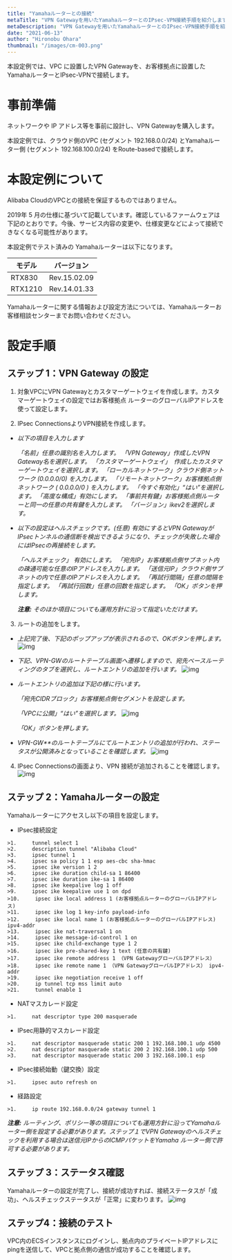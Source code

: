 ```yaml
---
title: "Yamahaルーターとの接続"
metaTitle: "VPN Gatewayを用いたYamahaルーターとのIPsec-VPN接続手順を紹介します。"
metaDescription: "VPN Gatewayを用いたYamahaルーターとのIPsec-VPN接続手順を紹介します。"
date: "2021-06-13"
author: "Hironobu Ohara"
thumbnail: "/images/cm-003.png"
---
```




<!-- descriptionがコンテンツの前に表示されます -->

<!-- コンテンツを書くときはこの下に記載ください -->



本設定例では、VPC に設置したVPN Gatewayを、お客様拠点に設置したYamahaルーターとIPsec-VPNで接続します。

# 事前準備

ネットワークや IP アドレス等を事前に設計し、VPN Gatewayを購入します。

本設定例では、クラウド側のVPC (セグメント 192.168.0.0/24) とYamahaルーター側 (セグメント 192.168.100.0/24) をRoute-basedで接続します。

# 本設定例について

Alibaba CloudのVPCとの接続を保証するものではありません。

2019年 5 月の仕様に基づいて記載しています。確認しているファームウェアは下記のとおりです。今後、サービス内容の変更や、仕様変更などによって接続できなくなる可能性があります。

本設定例でテスト済みの Yamahaルーターは以下になります。

| **モデル** | **バージョン** |
| ---------- | -------------- |
| RTX830     | Rev.15.02.09   |
| RTX1210    | Rev.14.01.33   |

Yamahaルーターに関する情報および設定方法については、Yamahaルーターお客様相談センターまでお問い合わせください。

# 設定手順

## ステップ 1：VPN Gateway の設定

1. 対象VPCにVPN Gatewayとカスタマーゲートウェイを作成します。カスタマーゲートウェイの設定ではお客様拠点 ルーターのグローバルIPアドレスを使って設定します。

2. IPsec ConnectionsよりVPN接続を作成します。

- *以下の項目を入力します*

  *「名前」任意の識別名を入力します。*
  *「VPN Gateway」作成したVPN Gateway名を選択します。*
  *「カスタマーゲートウェイ」　作成したカスタマーゲートウェイを選択します。*
  *「ローカルネットワーク」クラウド側ネットワーク (0.0.0.0/0) を入力します。*
  *「リモートネットワーク」お客様拠点側ネットワーク ( 0.0.0.0/0 ) を入力します。*
  *「今すぐ有効化」“はい”を選択します。*
  *「高度な構成」有効にします。*
  *「事前共有鍵」お客様拠点側ルーターと同一の任意の共有鍵を入力します。*
  *「バージョン」ikev2を選択します。*

- *以下の設定はヘルスチェックです。(任意)*
  *有効にするとVPN GatewayがIPsecトンネルの通信断を検出できるようになり、チェックが失敗した場合にはIPsecの再接続をします。*

  *「ヘルスチェック」 有効にします。*
  *「宛先IP」お客様拠点側サブネット内の疎通可能な任意のIPアドレスを入力します。*
  *「送信元IP」クラウド側サブネットの内で任意のIPアドレスを入力します。*
  *「再試行間隔」任意の間隔を指定します。*
  *「再試行回数」任意の回数を指定します。*
  *「OK」ボタンを押します。*

  ***注意:*** *そのほか項目についても運用方針に沿って指定いただけます。*

3. ルートの追加をします。

- *上記完了後、下記のポップアップが表示されるので、OKボタンを押します。*
  ![img](https://raw.githubusercontent.com/sbopsv/cloud-tech/master/content/network-connect-case/images/cm-001.png)

- *下記、VPN-GWのルートテーブル画面へ遷移しますので、宛先ベースルーティングのタブを選択し、ルートエントリの追加を行います。*
  ![img](https://raw.githubusercontent.com/sbopsv/cloud-tech/master/content/network-connect-case/images/cm-002.png)

- *ルートエントリの追加は下記の様に行います。*

  *「宛先CIDRブロック」お客様拠点側セグメントを設定します。*

  *「VPCに公開」“はい”を選択します。*
  ![img](https://raw.githubusercontent.com/sbopsv/cloud-tech/master/content/network-connect-case/images/cm-003.png)

  *「OK」ボタンを押します。*

- *VPN-GW**のルートテーブルにてルートエントリの追加が行われ、ステータスが公開済みとなっていることを確認します。*
  ![img](https://raw.githubusercontent.com/sbopsv/cloud-tech/master/content/network-connect-case/images/cm-004.png)

4. IPsec Connectionsの画面より、VPN 接続が追加されることを確認します。
    ![img](https://raw.githubusercontent.com/sbopsv/cloud-tech/master/content/network-connect-case/images/cm-005.png)

## ステップ 2：Yamahaルーターの設定

Yamahaルーターにアクセスし以下の項目を設定します。

-  IPsec接続設定
```
>1.     tunnel select 1
>2.     description tunnel "Alibaba Cloud"
>3.     ipsec tunnel 1
>4.     ipsec sa policy 1 1 esp aes-cbc sha-hmac
>5.     ipsec ike version 1 2
>6.     ipsec ike duration child-sa 1 86400
>7.     ipsec ike duration ike-sa 1 86400
>8.     ipsec ike keepalive log 1 off
>9.     ipsec ike keepalive use 1 on dpd
>10.     ipsec ike local address 1 (お客様拠点ルーターのグローバルIPアドレス)
>11.     ipsec ike log 1 key-info payload-info
>12.     ipsec ike local name 1 (お客様拠点ルーターのグローバルIPアドレス) ipv4-addr
>13.     ipsec ike nat-traversal 1 on
>14.     ipsec ike message-id-control 1 on
>15.     ipsec ike child-exchange type 1 2
>16.     ipsec ike pre-shared-key 1 text (任意の共有鍵)
>17.     ipsec ike remote address 1 （VPN GatewayグローバルIPアドレス）
>18.     ipsec ike remote name 1 （VPN GatewayグローバルIPアドレス） ipv4-addr
>19.     ipsec ike negotiation receive 1 off
>20.     ip tunnel tcp mss limit auto
>21.     tunnel enable 1
```

-  NATマスカレード設定
```
>1.     nat descriptor type 200 masquerade
```

-  IPsec用静的マスカレード設定
```
>1.     nat descriptor masquerade static 200 1 192.168.100.1 udp 4500
>2.     nat descriptor masquerade static 200 2 192.168.100.1 udp 500
>3.     nat descriptor masquerade static 200 3 192.168.100.1 esp
```

-  IPsec接続始動（鍵交換）設定
```
>1.     ipsec auto refresh on
```

-  経路設定
```
>1.     ip route 192.168.0.0/24 gateway tunnel 1
```

  ***注意:*** *ルーティング、ポリシー等の項目についても運用方針に沿ってYamahaルーター側を設定する必要があります。ステップ１でVPN Gatewayのヘルスチェックを利用する場合は送信元IPからのICMPパケットをYamaha ルーター側で許可する必要があります。*

## ステップ 3：ステータス確認

Yamahaルーターの設定が完了し、接続が成功すれば、接続ステータスが「成功」、ヘルスチェックステータスが「正常」に変わります。
  ![img](https://raw.githubusercontent.com/sbopsv/cloud-tech/master/content/network-connect-case/images/cm-006.png)

## ステップ4：接続のテスト

VPC内のECSインスタンスにログインし、拠点内のプライベートIPアドレスにpingを送信して、VPCと拠点側の通信が成功することを確認します。
